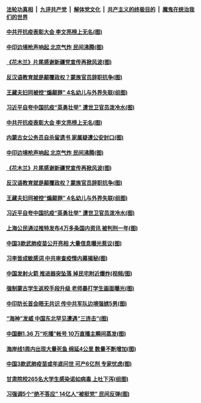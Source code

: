 ####  [法轮功真相](../../../../basic/blob/master/README.md?t=09090731) &nbsp;|&nbsp; [九评共产党](../../../../9ping.md/blob/master/README.md?t=09090731) &nbsp;|&nbsp; [解体党文化](../../../../jtdwh.md/blob/master/README.md?t=09090731)  &nbsp;|&nbsp; [共产主义的终极目的](../../../../gczydzjmd.md/blob/master/README.md?t=09090731) &nbsp;|&nbsp; [魔鬼在统治我们的世界](../../../../mgztzwmdsj.md/blob/master/README.md?t=09090731) 

#### [中共开抗疫表彰大会 李文亮榜上无名(图)](../pages/p1/945591.md?t=09090731) 

#### [中印边境枪声响起 北京气炸 民间沸腾(图)](../pages/p1/945553.md?t=09090731) 

#### [《花木兰》片尾感谢新疆党宣传再掀风波(图)](../pages/p1/945557.md?t=09090731) 

#### [反汉语教育就是颠覆政权？蒙族官员辞职抗争(图)](../pages/p1/945526.md?t=09090731) 

#### [王藏夫妇同被控“煽颠罪” 4名幼儿与外界失联(组图)](../pages/p1/945529.md?t=09090731) 

#### [习近平自夸中国抗疫“英勇壮举” 遭世卫官员泼冷水(图)](../pages/p1/945530.md?t=09090731) 

#### [中共开抗疫表彰大会 李文亮榜上无名(图)](../pages/p1/945591.md?t=09090731) 

#### [内蒙古女公务员自杀留遗书 家属疑遭公安封口(图)](../pages/p1/945573.md?t=09090731) 

#### [中印边境枪声响起 北京气炸 民间沸腾(图)](../pages/p1/945553.md?t=09090731) 

#### [《花木兰》片尾感谢新疆党宣传再掀风波(图)](../pages/p1/945557.md?t=09090731) 

#### [反汉语教育就是颠覆政权？蒙族官员辞职抗争(图)](../pages/p1/945526.md?t=09090731) 

#### [王藏夫妇同被控“煽颠罪” 4名幼儿与外界失联(组图)](../pages/p1/945529.md?t=09090731) 

#### [习近平自夸中国抗疫“英勇壮举” 遭世卫官员泼冷水(图)](../pages/p1/945530.md?t=09090731) 

#### [上海公民通过推特发布4万多条国内资讯 被判刑一年(图)](../pages/p1/945516.md?t=09090731) 

#### [中国3款武肺疫苗公开亮相 大量信息曝光惹议(图)](../pages/p1/945467.md?t=09090731) 

#### [习李皆成敏感词 中共审查疫情内幕揭秘(图)](../pages/p1/945451.md?t=09090731) 

#### [中国发射火箭 推进器突坠落 掉民宅附近爆炸(视频/图)](../pages/p1/945469.md?t=09090731) 

#### [强制蒙古学生返校手段升级 老师暴打学生画面曝光(图)](../pages/p1/945460.md?t=09090731) 

#### [中印防长首会晤无共识 传中共军队边境强掳5男(图)](../pages/p1/945456.md?t=09090731) 

#### [“海神”发威 中国东北罕见遭遇“三连击”(图)](../pages/p1/945447.md?t=09090731) 


#### [中国删1.36 万“吃播”帐号 10万直播主瞬间蒸发(图)](../pages/p1/945394.md?t=09090731) 

#### [海岸线1周内出现大量死鱼 绵延4公里 数量不断增加(图)](../pages/p1/945384.md?t=09090731) 

#### [中国3款武肺疫苗或年底问世 可产6亿剂 专家忧虑(图)](../pages/p1/945381.md?t=09090731) 

#### [甘肃院校265名大学生感染诺如病毒 上吐下泻(组图)](../pages/p1/945366.md?t=09090731) 

#### [习强调5个“绝不答应” 14亿人“被挺党” 民间反弹(图)](../pages/p1/945299.md?t=09090731) 

